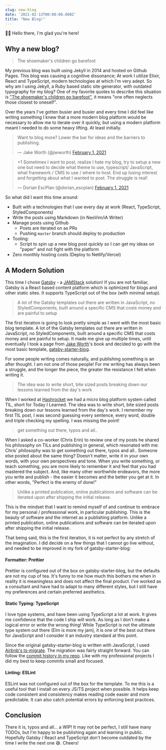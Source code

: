 ```yaml
---
slug: new-blog
date: '2021-02-13T00:00:00.000Z'
title: "New Blog!"
---
```


👋🏻 Hello there, I'm glad you're here!

## Why a new blog?

> The shoemaker's children go barefoot

My previous blog was built using Jekyll in 2014 and hosted on Github Pages. This blog was causing a cognitive dissonance; At work I utilize Elixir, React and TypeScript, modern technologies at which I'm very adept. So why am I using Jekyll, a Ruby based static site generator, with outdated typography for my blog? One of my favorite quotes to describe this situation is ["The shoemaker's children go barefoot"](https://en.wiktionary.org/wiki/the_shoemaker%27s_children_go_barefoot), it means "one often neglects those closest to oneself".

Over the years I've gotten busier and busier and every time I did feel like writing something I knew that a more modern blog platform would be necessary to allow me to iterate over it quickly, but using a modern platform meant I needed to do some heavy lifting. At least initially.

<blockquote class="twitter-tweet"><p lang="en" dir="ltr">Want to blog more? Lower the bar for ideas and the barriers to publishing.</p>&mdash; Jake Worth (@jwworth) <a href="https://twitter.com/jwworth/status/1356329692387807232?ref_src=twsrc%5Etfw">February 1, 2021</a></blockquote>

<blockquote class="twitter-tweet"><p lang="en" dir="ltr">+1 Sometimes I want to post, realize I hate my blog, try to setup a new one but need to decide what theme to use, typescript/ JavaScript, what framework / CMS to use / where to host. End up losing interest and forgetting about what I wanted to post. The struggle is real!</p>&mdash; Ⅾогiап EscPlan (@dorian_escplan) <a href="https://twitter.com/dorian_escplan/status/1356340871520776193?ref_src=twsrc%5Etfw">February 1, 2021</a></blockquote>


So what did I want this time around:
- Built with a technologies that I use every day at work (React, TypeScript, StyledComponents)
- Write the posts using Markdown (in NeoVim/iA Writer)
- Manage posts using Github
  - Posts are iterated on as PRs
  - Pushing `master` branch should deploy to production
- Tooling:
  - Script to spin up a new blog post quickly so I can get my ideas on "paper" and not
    fight with the platform
- Zero monthly hosting costs (Deploy to Netlify/Vercel)

## A Modern Solution
This time I chose [Gatsby](https://www.gatsbyjs.com/) - a [JAMStack](https://jamstack.org/) solution! If you are not familiar, Gatsby is a React based content platform which is optimized for blogs and other static sites. It supports TypeScript out of the box (with minimal setup).

> A lot of the Gatsby templates out there are written in JavaScript, no StyledComponents, built around a specific CMS that costs money and are painful to setup

The first iteration is going to look pretty simple as I went with the most basic blog template. A lot of the Gatsby templates out there are written in JavaScript, no StyledComponents, built around a specific CMS that costs money and are painful to setup. It made me give up multiple times, until eventually I took a page from [Jake Worth](https://jakeworth.com)'s book and decided to go with the most basic template, [gatsby-starter-blog](https://github.com/gatsbyjs/gatsby-starter-blog).

For some people writing comes naturally, and publishing something is an after thought. I am not one of those people! For me writing has always been a struggle, and the longer the piece, the greater the resistance I felt when writing it.

> The idea was to write short, bite sized posts breaking down our lessons learned from the day's work

When I worked at [Hashrocket](https://hashrocket.com) we had a micro blog platform system called TIL, short for Today I Learned. The idea was to write short, bite sized posts breaking down our lessons learned from the day's work. I remember my first TIL post, I was second guessing every sentence, every word, double and triple checking my spelling. I was missing the point! 

> get something out there, typos and all..

When I asked a co-worker (Chris Erin) to review one of my posts he shared his philosophy on TILs and publishing in general, which resonated with me: Chris' philosophy was to get something out there, typos and all.. Someone else posted about the same thing? Doesn't matter, write it in your own words, with your own perspectives and tone. When you write something, or teach something, you are more likely to remember it and feel that you had mastered the subject. And, like many other worthwhile endeavors, the more you write and publish - the easier it becomes and the better you get at it. In other words, "Perfect is the enemy of done!"

> Unlike a printed publication, online publications and software can be iterated upon after shipping the initial release.


This is the mindset that I want to remind myself of and continue to embrace for my personal / professional work, in particular publishing. This is the beauty of software and the internet as a publishing platform. Unlike a printed publication, online publications and software can be iterated upon after shipping the initial release.

That being said, this is the first iteration, it is not perfect by any stretch of the imagination. I did decide on a few things that I cannot go live without, and needed to be improved in my fork of gatsby-starter-blog:

#### Formatter: Prettier

Prettier is configured out of the box on gatsby-starter-blog, but the defaults are not my cup of tea. It's funny to me how much this bothers me when in reality it is meaningless and does not affect the final product. I've worked as a consultant and have had to adapt to many different styles, but I still have my preferences and certain preferred aesthetics.

#### Static Typing: TypeScript

I love type systems, and have been using TypeScript a lot at work. It gives me confidence that the code I ship will work. As long as I don't make a logical error or write the wrong thing! While TypeScript is not the ultimate type system out there (Elm is more my jam), it is one of the best out there for JavaScript and I consider it an industry standard at this point.

Since the original gatsby-starter-blog is written with JavaScript, I used [Airbnb's ts-migrate](https://github.com/airbnb/ts-migrate). The migration was fairly straight forward. You can follow the [commit history in my repo](https://github.com/dkarter/retrovertigo/commits/master). Like with my professional projects I did my best to keep commits small and focused.

#### Linting: ESLint

ESLint was not configured out of the box for the template. To me this is a useful tool that I install on every JS/TS project when possible. It helps keep code consistent and consistency makes reading code easier and more predictable. It can also catch potential errors by enforcing best practices.

## Conclusion
There it is, typos and all... a WIP! It may not be perfect, I still have many TODOs, but I'm happy to be publishing again and learning in public. Hopefully Gatsby / React and TypeScript don't become outdated by the time I write the next one 😅. Cheers!

